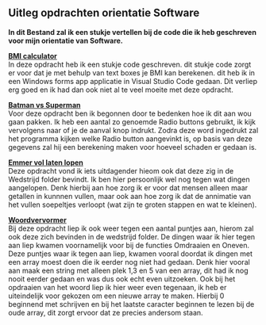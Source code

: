 ## Uitleg opdrachten orientatie Software  
  
**In dit Bestand zal ik een stukje vertellen bij de code die ik heb geschreven voor mijn orientatie van Software.**  
  
**[BMI calculator](Training/BMIcal/BMIcal.sln)**  
In deze opdracht heb ik een stukje code geschreven. dit stukje code zorgt er voor dat je met behulp van text boxes je BMI kan berekenen. dit heb ik in een Windows forms app applicatie in Visual Studio Code gedaan. Dit verliep erg goed en ik had dan ook niet al te veel moeite met deze opdracht.  
  
**[Batman vs Superman](Training/Batman%20vs%20Superman/Batman%20vs%20Superman.sln)**  
Voor deze opdracht ben ik begonnen door te bedenken hoe ik dit aan wou gaan pakken. Ik heb een aantal zo genoemde Radio buttons gebruikt, ik kijk vervolgens naar of je de aanval knop indrukt. Zodra deze word ingedrukt zal het programma kijken welke Radio button aangevinkt is, op basis van deze gegevens zal hij een berekening maken voor hoeveel schaden er gedaan is.  
  
**[Emmer vol laten lopen](Wedstrijd\Emmer%20vol%20laten%20lopen/Emmer%20vol%20laten%20lopen.sln)**  
Deze opdracht vond ik iets uitdagender hieom ook dat deze zig in de Wedstrijd folder bevindt. Ik ben hier persoonlijk wel nog tegen wat dingen aangelopen. Denk hierbij aan hoe zorg ik er voor dat mensen alleen maar getallen in kunnnen vullen, maar ook aan hoe zorg ik dat de annimatie van het vullen soepeltjes verloopt (wat zijn te groten stappen en wat te kleinen). 

**[Woordvervormer](Wedstrijd\Woordvervormer/Training%20-%20Array%20-%20Woordvervormer.sln)**  
Bij deze opdracht liep ik ook weer tegen een aantal puntjes aan, hierom zal ook deze zich bevinden in de wedstrijd folder. De dingen waar ik hier tegen aan liep kwamen voornamelijk voor bij de functies Omdraaien en Oneven. Deze puntjes waar ik tegen aan liep, kwamen vooral doordat ik dingen met een array moest doen die ik eerder nog niet had gedaan. Denk hier vooral aan maak een string met alleen plek 1,3 en 5 van een array, dit had ik nog nooit eerder gedaan en was dus ook echt even uitzoeken. Ook bij het opdraaien van het woord liep ik hier weer even tegenaan, ik heb er uiteindelijk voor gekozen om een nieuwe array te maken. Hierbij 0 beginnend met schrijven en bij het laatste caracter beginnen te lezen bij de oude array, dit zorgt ervoor dat ze precies andersom staan.
